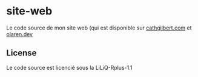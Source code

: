 # site-web

Le code source de mon site web (qui est disponible sur
[cathgilbert.com](https://cathgilbert.com) et
[olaren.dev](https://olaren.dev)

## License

Le code source est licencié sous la LiLiQ-Rplus-1.1

